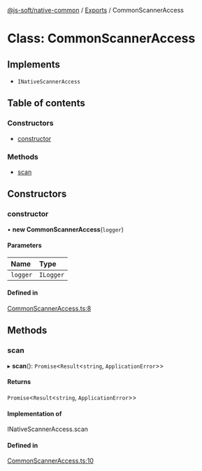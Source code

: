 [@js-soft/native-common](../README.md) / [Exports](../modules.md) / CommonScannerAccess

# Class: CommonScannerAccess

## Implements

- `INativeScannerAccess`

## Table of contents

### Constructors

- [constructor](CommonScannerAccess.md#constructor)

### Methods

- [scan](CommonScannerAccess.md#scan)

## Constructors

### constructor

• **new CommonScannerAccess**(`logger`)

#### Parameters

| Name | Type |
| :------ | :------ |
| `logger` | `ILogger` |

#### Defined in

[CommonScannerAccess.ts:8](https://github.com/js-soft/ts-native-access/blob/99aa731/packages/common/src/CommonScannerAccess.ts#L8)

## Methods

### scan

▸ **scan**(): `Promise`<`Result`<`string`, `ApplicationError`\>\>

#### Returns

`Promise`<`Result`<`string`, `ApplicationError`\>\>

#### Implementation of

INativeScannerAccess.scan

#### Defined in

[CommonScannerAccess.ts:10](https://github.com/js-soft/ts-native-access/blob/99aa731/packages/common/src/CommonScannerAccess.ts#L10)
